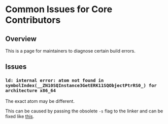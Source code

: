 # Common Issues for Core Contributors

## Overview

This is a page for maintainers to diagnose certain build errors.

## Issues

### `ld: internal error: atom not found in symbolIndex(__ZN10SQInstance3GetERK11SQObjectPtrRS0_) for architecture x86_64`

The exact atom may be different.

This can be caused by passing the obsolete `-s` flag to the linker and can be
fixed like [this](https://github.com/Homebrew/homebrew-core/commit/c4ad981d788b21a406a6efe7748f2922986919a8).
